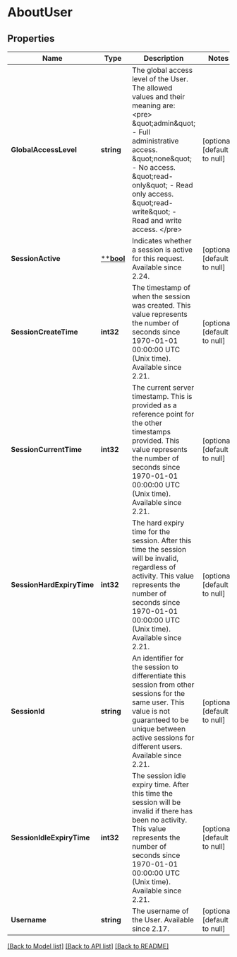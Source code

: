 # AboutUser

## Properties
Name | Type | Description | Notes
------------ | ------------- | ------------- | -------------
**GlobalAccessLevel** | **string** | The global access level of the User. The allowed values and their meaning are:  &lt;pre&gt; \&quot;admin\&quot; - Full administrative access. \&quot;none\&quot; - No access. \&quot;read-only\&quot; - Read only access. \&quot;read-write\&quot; - Read and write access. &lt;/pre&gt;  | [optional] [default to null]
**SessionActive** | [****bool**](*bool.md) | Indicates whether a session is active for this request. Available since 2.24. | [optional] [default to null]
**SessionCreateTime** | **int32** | The timestamp of when the session was created. This value represents the number of seconds since 1970-01-01 00:00:00 UTC (Unix time). Available since 2.21. | [optional] [default to null]
**SessionCurrentTime** | **int32** | The current server timestamp. This is provided as a reference point for the other timestamps provided. This value represents the number of seconds since 1970-01-01 00:00:00 UTC (Unix time). Available since 2.21. | [optional] [default to null]
**SessionHardExpiryTime** | **int32** | The hard expiry time for the session. After this time the session will be invalid, regardless of activity. This value represents the number of seconds since 1970-01-01 00:00:00 UTC (Unix time). Available since 2.21. | [optional] [default to null]
**SessionId** | **string** | An identifier for the session to differentiate this session from other sessions for the same user. This value is not guaranteed to be unique between active sessions for different users. Available since 2.21. | [optional] [default to null]
**SessionIdleExpiryTime** | **int32** | The session idle expiry time. After this time the session will be invalid if there has been no activity. This value represents the number of seconds since 1970-01-01 00:00:00 UTC (Unix time). Available since 2.21. | [optional] [default to null]
**Username** | **string** | The username of the User. Available since 2.17. | [optional] [default to null]

[[Back to Model list]](../README.md#documentation-for-models) [[Back to API list]](../README.md#documentation-for-api-endpoints) [[Back to README]](../README.md)

